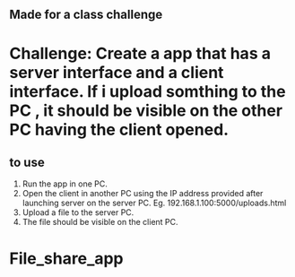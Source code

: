 ## Made for a class challenge

# Challenge: Create a app that has a server interface and a client interface. If i upload somthing to the PC , it should be visible on the other PC having the client opened.

## to use
1. Run the app in one PC.
2. Open the client in another PC using the IP address provided after launching server on the server PC. Eg. 192.168.1.100:5000/uploads.html
3. Upload a file to the server PC.
4. The file should be visible on the client PC.
# File_share_app
